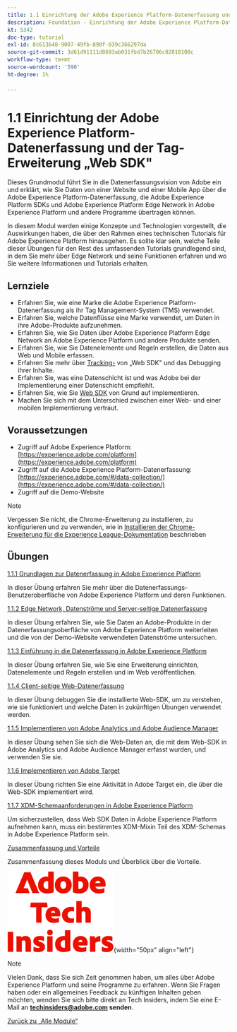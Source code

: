 ```yaml
---
title: 1.1 Einrichtung der Adobe Experience Platform-Datenerfassung und der Web SDK-Erweiterung
description: Foundation - Einrichtung der Adobe Experience Platform-Datenerfassung und der Web SDK-Erweiterung
kt: 5342
doc-type: tutorial
exl-id: 8c613648-9007-49fb-898f-039c366297da
source-git-commit: 3d61d91111d8693ab031fbd7b26706c02818108c
workflow-type: tm+mt
source-wordcount: '590'
ht-degree: 1%

---
```


# 1.1 Einrichtung der Adobe Experience Platform-Datenerfassung und der Tag-Erweiterung „Web SDK&quot;

Dieses Grundmodul führt Sie in die Datenerfassungsvision von Adobe ein und erklärt, wie Sie Daten von einer Website und einer Mobile App über die Adobe Experience Platform-Datenerfassung, die Adobe Experience Platform SDKs und Adobe Experience Platform Edge Network in Adobe Experience Platform und andere Programme übertragen können.

In diesem Modul werden einige Konzepte und Technologien vorgestellt, die Auswirkungen haben, die über den Rahmen eines technischen Tutorials für Adobe Experience Platform hinausgehen. Es sollte klar sein, welche Teile dieser Übungen für den Rest des umfassenden Tutorials grundlegend sind, in dem Sie mehr über Edge Network und seine Funktionen erfahren und wo Sie weitere Informationen und Tutorials erhalten.

## Lernziele

- Erfahren Sie, wie eine Marke die Adobe Experience Platform-Datenerfassung als ihr Tag Management-System (TMS) verwendet.
- Erfahren Sie, welche Datenflüsse eine Marke verwendet, um Daten in ihre Adobe-Produkte aufzunehmen.
- Erfahren Sie, wie Sie Daten über Adobe Experience Platform Edge Network an Adobe Experience Platform und andere Produkte senden.
- Erfahren Sie, wie Sie Datenelemente und Regeln erstellen, die Daten aus Web und Mobile erfassen.
- Erfahren Sie mehr über [ Tracking-](https://experienceleague.adobe.com/de/docs/experience-platform/web-sdk/home) von „Web SDK&quot; und das Debugging ihrer Inhalte.
- Erfahren Sie, was eine Datenschicht ist und was Adobe bei der Implementierung einer Datenschicht empfiehlt.
- Erfahren Sie, wie Sie [Web SDK](https://experienceleague.adobe.com/de/docs/experience-platform/web-sdk/home) von Grund auf implementieren.
- Machen Sie sich mit dem Unterschied zwischen einer Web- und einer mobilen Implementierung vertraut.

## Voraussetzungen

- Zugriff auf Adobe Experience Platform: [https://experience.adobe.com/platform](https://experience.adobe.com/platform)
- Zugriff auf die Adobe Experience Platform-Datenerfassung: [https://experience.adobe.com/#/data-collection/](https://experience.adobe.com/#/data-collection/)
- Zugriff auf die Demo-Website

>[!NOTE]
>
>Vergessen Sie nicht, die Chrome-Erweiterung zu installieren, zu konfigurieren und zu verwenden, wie in [Installieren der Chrome-Erweiterung für die Experience League-Dokumentation](../../../getting-started/gettingstarted/ex1.md) beschrieben

## Übungen

[1.1.1 Grundlagen zur Datenerfassung in Adobe Experience Platform](./ex1.md)

In dieser Übung erfahren Sie mehr über die Datenerfassungs-Benutzeroberfläche von Adobe Experience Platform und deren Funktionen.

[1.1.2 Edge Network, Datenströme und Server-seitige Datenerfassung](./ex2.md)

In dieser Übung erfahren Sie, wie Sie Daten an Adobe-Produkte in der Datenerfassungsoberfläche von Adobe Experience Platform weiterleiten und die von der Demo-Website verwendeten Datenströme untersuchen.

[1.1.3 Einführung in die Datenerfassung in Adobe Experience Platform](./ex3.md)

In dieser Übung erfahren Sie, wie Sie eine Erweiterung einrichten, Datenelemente und Regeln erstellen und im Web veröffentlichen.

[1.1.4 Client-seitige Web-Datenerfassung](./ex4.md)

In dieser Übung debuggen Sie die installierte Web-SDK, um zu verstehen, wie sie funktioniert und welche Daten in zukünftigen Übungen verwendet werden.

[1.1.5 Implementieren von Adobe Analytics und Adobe Audience Manager](./ex5.md)

In dieser Übung sehen Sie sich die Web-Daten an, die mit dem Web-SDK in Adobe Analytics und Adobe Audience Manager erfasst wurden, und verwenden Sie sie.

[1.1.6 Implementieren von Adobe Target](./ex6.md)

In dieser Übung richten Sie eine Aktivität in Adobe Target ein, die über die Web-SDK implementiert wird.

[1.1.7 XDM-Schemaanforderungen in Adobe Experience Platform](./ex7.md)

Um sicherzustellen, dass Web SDK Daten in Adobe Experience Platform aufnehmen kann, muss ein bestimmtes XDM-Mixin Teil des XDM-Schemas in Adobe Experience Platform sein.

[Zusammenfassung und Vorteile](./summary.md)

Zusammenfassung dieses Moduls und Überblick über die Vorteile.

![Tech Insiders](./../../../../assets/images/techinsiders.png){width="50px" align="left"}

>[!NOTE]
>
>Vielen Dank, dass Sie sich Zeit genommen haben, um alles über Adobe Experience Platform und seine Programme zu erfahren. Wenn Sie Fragen haben oder ein allgemeines Feedback zu künftigen Inhalten geben möchten, wenden Sie sich bitte direkt an Tech Insiders, indem Sie eine E-Mail an **techinsiders@adobe.com senden**.

[Zurück zu „Alle Module“](./../../../../overview.md)

